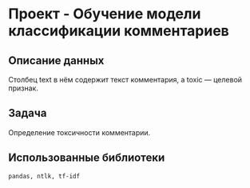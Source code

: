 # Проект - Обучение модели классификации комментариев

## Описание данных
Столбец text в нём содержит текст комментария, а toxic — целевой признак.

## Задача
Определение токсичности комментарии.
## Использованные библиотеки 

``
pandas, ntlk, tf-idf
``

